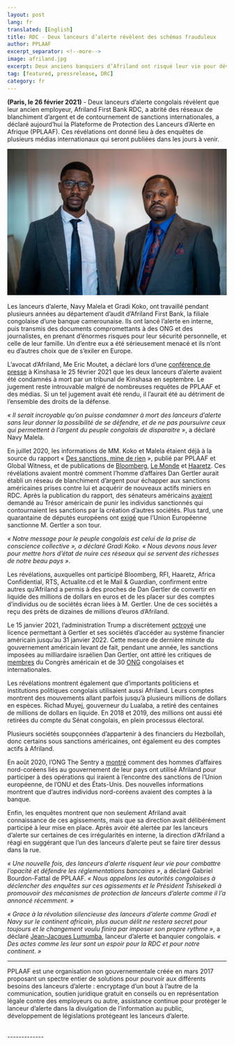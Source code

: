 ```yaml
---
layout: post
lang: fr
translated: [English]
title: RDC - Deux lanceurs d’alerte révèlent des schémas frauduleux
author: PPLAAF
excerpt_separator: <!--more-->
image: afriland.jpg
excerpt: Deux anciens banquiers d’Afriland ont risqué leur vie pour dévoiler des malversations  
tag: [featured, pressrelease, DRC]
category: fr
---
```


**(Paris, le 26 février 2021)** - Deux lanceurs d’alerte congolais révèlent que leur ancien employeur, Afriland First Bank RDC, a abrité des réseaux de blanchiment d’argent et de contournement de sanctions internationales, a déclaré aujourd’hui la Plateforme de Protection des Lanceurs d’Alerte en Afrique (PPLAAF). Ces révélations ont donné lieu à des enquêtes de plusieurs médias internationaux qui seront publiées dans les jours à venir.

<img class="img-responsive img-post center-block" src="/assets/images/posts/afriland.jpg">

Les lanceurs d’alerte, Navy Malela et Gradi Koko, ont travaillé pendant plusieurs années au département d’audit d’Afriland First Bank, la filiale congolaise d’une banque camerounaise. Ils ont lancé l’alerte en interne, puis transmis des documents compromettants à des ONG et des journalistes, en prenant d’énormes risques pour leur sécurité personnelle, et celle de leur famille. Un d’entre eux a été sérieusement menacé et ils n’ont eu d’autres choix que de s’exiler en Europe. 

L’avocat d’Afriland, Me Eric Moutet, a déclaré lors d’une [conférence de presse](https://depeche.cd/2021/02/25/rdc-afriland-first-bank-de-nouveau-en-justice-contre-plaaf-et-global-witness-pour-recel-dinformation/) à Kinshasa le 25 février 2021 que les deux lanceurs d’alerte avaient été condamnés à mort par un tribunal de Kinshasa en septembre. Le jugement reste introuvable malgré de nombreuses requêtes de PPLAAF et des médias. Si un tel jugement avait été rendu, il l’aurait été au détriment de l’ensemble des droits de la défense.

_« Il serait incroyable qu’on puisse condamner à mort des lanceurs d’alerte sans leur donner la possibilité de se défendre, et de ne pas poursuivre ceux qui permettent à l’argent du peuple congolais de disparaitre »_, a déclaré Navy Malela. 

En juillet 2020, les informations de MM. Koko et Malela étaient déjà à la source du rapport « [Des sanctions, mine de rien](https://www.pplaaf.org/fr/2020/07/02/billionaire_laundering_drc.html) », publié par PPLAAF et Global Witness, et de publications de [Bloomberg](https://www.bloomberg.com/news/features/2020-07-02/sanctioned-billionaire-dan-gertler-s-haven-a-tiny-congolese-bank), [Le Monde](https://www.lemonde.fr/afrique/article/2020/07/02/en-rdc-le-jeu-trouble-du-milliardaire-israelien-dan-gertler-face-aux-sanctions-americaines_6044903_3212.html) et [Haaretz](https://www.haaretz.com/israel-news/.premium.MAGAZINE-suitcases-of-cash-deposited-in-congo-then-millions-transferred-to-israeli-figures-1.8963439). Ces révélations avaient montré comment l’homme d’affaires Dan Gertler aurait établi un réseau de blanchiment d’argent pour échapper aux sanctions américaines prises contre lui et acquérir de nouveaux actifs miniers en RDC. Après la publication du rapport, des sénateurs américains [avaient](https://int.nyt.com/data/documenttools/2020-08-17-drc-corruption-letter-to-sec-mnuchin-pompeo/10c1fa675ad02add/full.pdf) demandé au Trésor américain de punir les individus sanctionnés qui contournaient les sanctions par la création d’autres sociétés. Plus tard, une quarantaine de députés européens ont [exigé](https://deskeco.com/2021/02/06/rdc-ue-une-quarantaine-des-deputes-europeens-reclame-des-sanctions-pour-corruption) que l’Union Européenne sanctionne M. Gertler a son tour.

_« Notre message pour le peuple congolais est celui de la prise de conscience collective », a déclaré Gradi Koko. « Nous devons nous lever pour mettre hors d’état de nuire ces réseaux qui se servent des richesses de notre beau pays »_.

Les révélations, auxquelles ont participé Bloomberg, RFI, Haaretz, Africa Confidential, RTS, Actualite.cd et le Mail & Guardian, confirment entre autres qu’Afriland a permis à des proches de Dan Gertler de convertir en liquide des millions de dollars en euros et de les placer sur des comptes d’individus ou de sociétés écran liées à M. Gertler. Une de ces sociétés a reçu des prêts de dizaines de millions d’euros d’Afriland.

Le 15 janvier 2021, l’administration Trump a discrètement [octroyé](https://www.nytimes.com/2021/01/24/us/politics/dan-gertler-sanctions.html) une licence permettant à Gertler et ses sociétés d’accéder au système financier américain jusqu’au 31 janvier 2022. Cette mesure de dernière minute du gouvernement américain levant de fait, pendant une année, les sanctions imposées au milliardaire israélien Dan Gertler, ont attiré les critiques de [membres](https://foreignaffairs.house.gov/_cache/files/d/a/da86c108-6999-44e8-acc9-720a6fc4b433/1A99E0DFF0E3A8BF8E4F623DC89DC1C2.2-3-2021.-meeks-bass-himes-letter-to-secretary-yellen-re-dan-gertler.pdf) du Congrès américain et de 30 [ONG](https://www.hrw.org/fr/news/2021/02/03/lettre-conjointe-aux-etats-unis-sur-la-licence-de-dan-gertler) congolaises et internationales.

Les révélations montrent également que d’importants politiciens et institutions politiques congolais utilisaient aussi Afriland. Leurs comptes montrent des mouvements allant parfois jusqu’à plusieurs millions de dollars en espèces. Richad Muyej, gouverneur du Lualaba, a retiré des centaines de millions de dollars en liquide. En 2018 et 2019, des millions ont aussi été retirées du compte du Sénat congolais, en plein processus électoral.

Plusieurs sociétés soupçonnées d’appartenir à des financiers du Hezbollah, donc certains sous sanctions américaines, ont également eu des comptes actifs à Afriland.

En août 2020, l’ONG The Sentry a [montré](https://thesentry.org/reports/affaires-risquees/) comment des hommes d’affaires nord-coréens liés au gouvernement de leur pays ont utilisé Afriland pour participer à des opérations qui iraient à l’encontre des sanctions de l’Union européenne, de l’ONU et des États-Unis. Des nouvelles informations montrent que d’autres individus nord-coréens avaient des comptes à la banque.

Enfin, les enquêtes montrent que non seulement Afriland avait connaissance de ces agissements, mais que sa direction avait délibérément participé à leur mise en place. Après avoir été alertée par les lanceurs d’alerte sur certaines de ces irrégularités en interne, la direction d’Afriland a réagi en suggérant que l’un des lanceurs d’alerte peut se faire tirer dessus dans la rue.

_« Une nouvelle fois, des lanceurs d’alerte risquent leur vie pour combattre l’opacité et défendre les réglementations bancaires »_, a déclaré Gabriel Bourdon-Fattal de PPLAAF. _« Nous appelons les autorités congolaises à déclencher des enquêtes sur ces agissements et le Président Tshisekedi à promouvoir des mécanismes de protection de lanceurs d’alerte comme il l’a annoncé récemment. »_ 

_« Grace à la révolution silencieuse des lanceurs d’alerte comme Gradi et Navy sur le continent africain, plus aucun délit ne restera secret pour toujours et le changement voulu finira par imposer son propre rythme »_, a déclaré [Jean-Jacques Lumumba](https://www.pplaaf.org/fr/whistleblowers/jean-jacques-lumumba.html), lanceur d’alerte et banquier congolais. _« Des actes comme les leur sont un espoir pour la RDC et pour notre continent. »_


-----

PPLAAF est une organisation non gouvernementale créée en mars 2017 proposant un spectre entier de solutions pour pourvoir aux différents besoins des lanceurs d’alerte : encryptage d’un bout à l’autre de la communication, soutien juridique gratuit en conseils ou en représentation légale contre des employeurs ou autre, assistance continue pour protéger le lanceur d’alerte dans la divulgation de l’information au public, développement de législations protégeant les lanceurs d’alerte.


<br />
-------------
<br />
<br />
<br />
